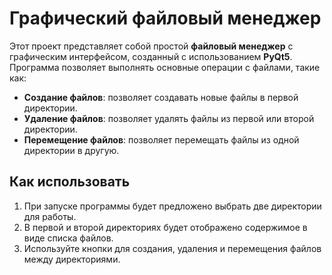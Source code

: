 # Графический файловый менеджер

Этот проект представляет собой простой **файловый менеджер** с графическим интерфейсом, созданный с использованием **PyQt5**. Программа позволяет выполнять основные операции с файлами, такие как:

- **Создание файлов**: позволяет создавать новые файлы в первой директории.
- **Удаление файлов**: позволяет удалять файлы из первой или второй директории.
- **Перемещение файлов**: позволяет перемещать файлы из одной директории в другую.

## Как использовать

1. При запуске программы будет предложено выбрать две директории для работы.
2. В первой и второй директориях будет отображено содержимое в виде списка файлов.
3. Используйте кнопки для создания, удаления и перемещения файлов между директориями.
